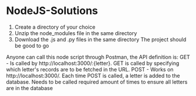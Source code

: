 # NodeJS-Solutions

1) Create a directory of your choice
2) Unzip the node_modules file in the same directory
3) Download the .js and .py files in the same directory
The project should be good to go

Anyone can call this node script through Postman, the API definition is:
GET - Is called by http://localhost:3000/:{letter}. GET is called by specifying which letter's records are to be fetched in the URL.
POST - Works on http://localhost:3000/. Each time POST is called, a letter is added to the database. Needs to be called required amount of times to ensure all letters are in the database
